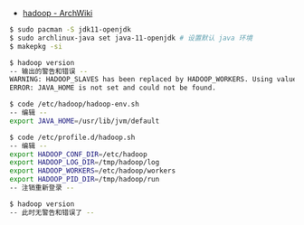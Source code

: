 - [hadoop - ArchWiki](<https://wiki.archlinux.org/index.php/Hadoop_(%E7%AE%80%E4%BD%93%E4%B8%AD%E6%96%87)>)

```bash
$ sudo pacman -S jdk11-openjdk
$ sudo archlinux-java set java-11-openjdk # 设置默认 java 环境
$ makepkg -si

$ hadoop version
-- 输出的警告和错误 --
WARNING: HADOOP_SLAVES has been replaced by HADOOP_WORKERS. Using value of HADOOP_SLAVES.
ERROR: JAVA_HOME is not set and could not be found.

$ code /etc/hadoop/hadoop-env.sh
-- 编辑 --
export JAVA_HOME=/usr/lib/jvm/default

$ code /etc/profile.d/hadoop.sh
-- 编辑 --
export HADOOP_CONF_DIR=/etc/hadoop
export HADOOP_LOG_DIR=/tmp/hadoop/log
export HADOOP_WORKERS=/etc/hadoop/workers
export HADOOP_PID_DIR=/tmp/hadoop/run
-- 注销重新登录 --

$ hadoop version
-- 此时无警告和错误了 --
```
